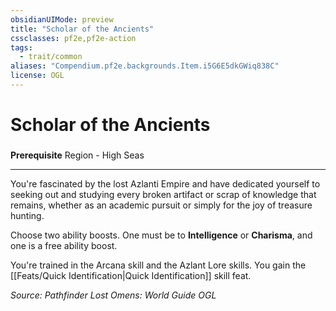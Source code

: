 ```yaml
---
obsidianUIMode: preview
title: "Scholar of the Ancients"
cssclasses: pf2e,pf2e-action
tags:
  - trait/common
aliases: "Compendium.pf2e.backgrounds.Item.i5G6E5dkGWiq838C"
license: OGL
---
```

# Scholar of the Ancients

### 






**Prerequisite** Region - High Seas

* * *

You're fascinated by the lost Azlanti Empire and have dedicated yourself to seeking out and studying every broken artifact or scrap of knowledge that remains, whether as an academic pursuit or simply for the joy of treasure hunting.

Choose two ability boosts. One must be to **Intelligence** or **Charisma**, and one is a free ability boost.

You're trained in the Arcana skill and the Azlant Lore skills. You gain the [[Feats/Quick Identification|Quick Identification]] skill feat.

*Source: Pathfinder Lost Omens: World Guide*
*OGL*